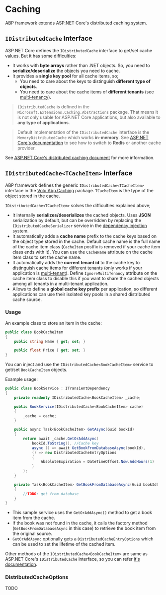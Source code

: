 # Caching

ABP framework extends ASP.NET Core's distributed caching system.

## `IDistributedCache` Interface

ASP.NET Core defines the `IDistributedCache` interface to get/set cache values. But it has some difficulties:

* It works with **byte arrays** rather than .NET objects. So, you need to **serialize/deserialize** the objects you need to cache.
* It provides a **single key pool** for all cache items, so;
  * You need to care about the keys to distinguish **different type of objects**.
  * You need to care about the cache items of **different tenants** (see [multi-tenancy](Multi-Tenancy.md)).

> `IDistributedCache` is defined in the `Microsoft.Extensions.Caching.Abstractions` package. That means it is not only usable for ASP.NET Core applications, but also available to **any type of applications**.

> Default implementation of the `IDistributedCache` interface is the `MemoryDistributedCache` which works **in-memory**. See [ASP.NET Core's documentation](https://docs.microsoft.com/en-us/aspnet/core/performance/caching/distributed) to see how to switch to **Redis** or another cache provider.

See [ASP.NET Core's distributed caching document](https://docs.microsoft.com/en-us/aspnet/core/performance/caching/distributed) for more information.

## `IDistributedCache<TCacheItem>` Interface

ABP framework defines the generic `IDistributedCache<TCacheItem>` interface in the [Volo.Abp.Caching](https://www.nuget.org/packages/Volo.Abp.Caching/) package. `TCacheItem` is the type of the object stored in the cache.

`IDistributedCache<TCacheItem>` solves the difficulties explained above;

* It internally **serializes/deserializes** the cached objects. Uses **JSON** serialization by default, but can be overridden by replacing the `IDistributedCacheSerializer` service in the [dependency injection](Dependency-Injection.md) system.
* It automatically adds a **cache name** prefix to the cache keys based on the object type stored in the cache. Default cache name is the full name of the cache item class (`CacheItem` postfix is removed if your cache item class ends with it). You can use the `CacheName` attribute on the cache item class to set the cache name.
* It automatically adds the **current tenant id** to the cache key to distinguish cache items for different tenants (only works if your application is [multi-tenant](Multi-Tenancy.md)). Define `IgnoreMultiTenancy` attribute on the cache item class to disable this if you want to share the cached objects among all tenants in a multi-tenant application.
* Allows to define a **global cache key prefix** per application, so different applications can use their isolated key pools in a shared distributed cache source.

### Usage

An example class to store an item in the cache:

````csharp
public class BookCacheItem
{
    public string Name { get; set; }

    public float Price { get; set; }
}
````

You can inject and use the `IDistributedCache<BookCacheItem>` service to get/set `BookCacheItem` objects.

Example usage:

````csharp
public class BookService : ITransientDependency
{
    private readonly IDistributedCache<BookCacheItem> _cache;

    public BookService(IDistributedCache<BookCacheItem> cache)
    {
        _cache = cache;
    }

    public async Task<BookCacheItem> GetAsync(Guid bookId)
    {
        return await _cache.GetOrAddAsync(
            bookId.ToString(), //Cache key
            async () => await GetBookFromDatabaseAsync(bookId),
            () => new DistributedCacheEntryOptions
            {
                AbsoluteExpiration = DateTimeOffset.Now.AddHours(1)
            }
        );
    }

    private Task<BookCacheItem> GetBookFromDatabaseAsync(Guid bookId)
    {
        //TODO: get from database
    }
}
````

* This sample service uses the `GetOrAddAsync()` method to get a book item from the cache.
* If the book was not found in the cache, it calls the factory method (`GetBookFromDatabaseAsync` in this case) to retrieve the book item from the original source.
* `GetOrAddAsync` optionally gets a `DistributedCacheEntryOptions` which can be used to set the lifetime of the cached item.

Other methods of the `IDistributedCache<BookCacheItem>` are same as ASP.NET Core's `IDistributedCache` interface, so you can refer [it's documentation](https://docs.microsoft.com/en-us/aspnet/core/performance/caching/distributed).

### DistributedCacheOptions

TODO
